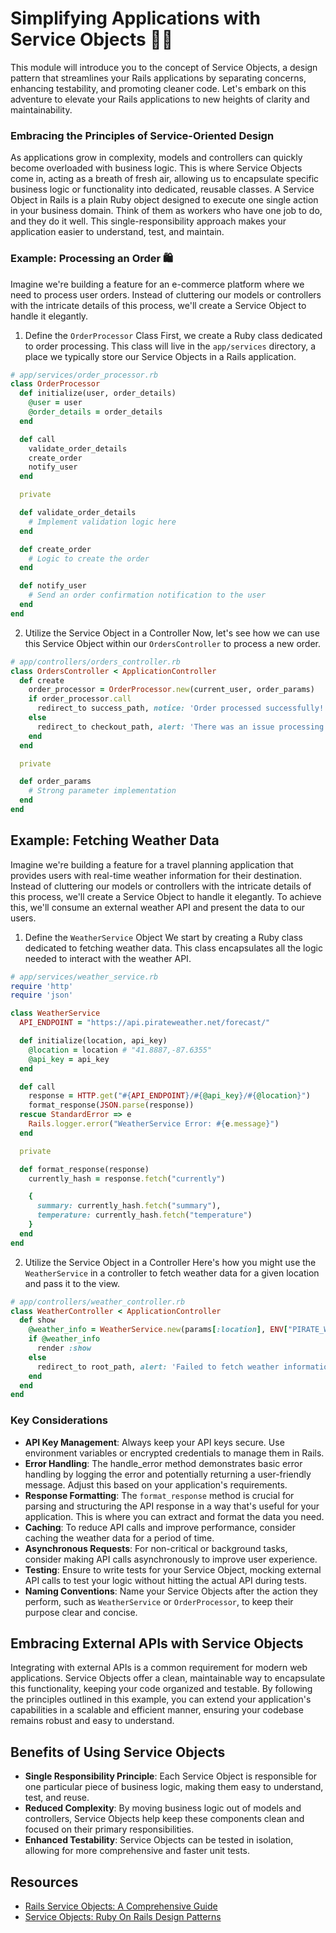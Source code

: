 # Simplifying Applications with Service Objects 🚆✨
This module will introduce you to the concept of Service Objects, a design pattern that streamlines your Rails applications by separating concerns, enhancing testability, and promoting cleaner code. Let's embark on this adventure to elevate your Rails applications to new heights of clarity and maintainability.

### Embracing the Principles of Service-Oriented Design
As applications grow in complexity, models and controllers can quickly become overloaded with business logic. This is where Service Objects come in, acting as a breath of fresh air, allowing us to encapsulate specific business logic or functionality into dedicated, reusable classes. A Service Object in Rails is a plain Ruby object designed to execute one single action in your business domain. Think of them as workers who have one job to do, and they do it well. This single-responsibility approach makes your application easier to understand, test, and maintain.

### Example: Processing an Order 🛍️
Imagine we're building a feature for an e-commerce platform where we need to process user orders. Instead of cluttering our models or controllers with the intricate details of this process, we'll create a Service Object to handle it elegantly.

1. Define the `OrderProcessor` Class
First, we create a Ruby class dedicated to order processing. This class will live in the `app/services` directory, a place we typically store our Service Objects in a Rails application.

```ruby
# app/services/order_processor.rb
class OrderProcessor
  def initialize(user, order_details)
    @user = user
    @order_details = order_details
  end

  def call
    validate_order_details
    create_order
    notify_user
  end

  private

  def validate_order_details
    # Implement validation logic here
  end

  def create_order
    # Logic to create the order
  end

  def notify_user
    # Send an order confirmation notification to the user
  end
end
```

2. Utilize the Service Object in a Controller
Now, let's see how we can use this Service Object within our `OrdersController` to process a new order.

```ruby
# app/controllers/orders_controller.rb
class OrdersController < ApplicationController
  def create
    order_processor = OrderProcessor.new(current_user, order_params)
    if order_processor.call
      redirect_to success_path, notice: 'Order processed successfully!'
    else
      redirect_to checkout_path, alert: 'There was an issue processing your order.'
    end
  end

  private

  def order_params
    # Strong parameter implementation
  end
end
```

## Example: Fetching Weather Data
Imagine we're building a feature for a travel planning application that provides users with real-time weather information for their destination. Instead of cluttering our models or controllers with the intricate details of this process, we'll create a Service Object to handle it elegantly. To achieve this, we'll consume an external weather API and present the data to our users.

1. Define the `WeatherService` Object
We start by creating a Ruby class dedicated to fetching weather data. This class encapsulates all the logic needed to interact with the weather API.

```ruby
# app/services/weather_service.rb
require 'http'
require 'json'

class WeatherService
  API_ENDPOINT = "https://api.pirateweather.net/forecast/"

  def initialize(location, api_key)
    @location = location # "41.8887,-87.6355"
    @api_key = api_key
  end

  def call
    response = HTTP.get("#{API_ENDPOINT}/#{@api_key}/#{@location}")
    format_response(JSON.parse(response))
  rescue StandardError => e
    Rails.logger.error("WeatherService Error: #{e.message}")
  end

  private

  def format_response(response)
    currently_hash = response.fetch("currently")

    {
      summary: currently_hash.fetch("summary"),
      temperature: currently_hash.fetch("temperature")
    }
  end
end
```
2. Utilize the Service Object in a Controller
Here's how you might use the `WeatherService` in a controller to fetch weather data for a given location and pass it to the view.

```ruby
# app/controllers/weather_controller.rb
class WeatherController < ApplicationController
  def show
    @weather_info = WeatherService.new(params[:location], ENV["PIRATE_WEATHER_API_KEY"]).call
    if @weather_info
      render :show
    else
      redirect_to root_path, alert: 'Failed to fetch weather information.'
    end
  end
end
```

### Key Considerations
- **API Key Management**: Always keep your API keys secure. Use environment variables or encrypted credentials to manage them in Rails.
- **Error Handling**: The handle_error method demonstrates basic error handling by logging the error and potentially returning a user-friendly message. Adjust this based on your application's requirements.
- **Response Formatting**: The `format_response` method is crucial for parsing and structuring the API response in a way that's useful for your application. This is where you can extract and format the data you need.
- **Caching**: To reduce API calls and improve performance, consider caching the weather data for a period of time.
- **Asynchronous Requests**: For non-critical or background tasks, consider making API calls asynchronously to improve user experience.
- **Testing**: Ensure to write tests for your Service Object, mocking external API calls to test your logic without hitting the actual API during tests.
- **Naming Conventions**: Name your Service Objects after the action they perform, such as `WeatherService` or `OrderProcessor`, to keep their purpose clear and concise.

## Embracing External APIs with Service Objects
Integrating with external APIs is a common requirement for modern web applications. Service Objects offer a clean, maintainable way to encapsulate this functionality, keeping your code organized and testable. By following the principles outlined in this example, you can extend your application's capabilities in a scalable and efficient manner, ensuring your codebase remains robust and easy to understand.

<!-- TODO: non-external api example. maybe a creator or worker service object -->

## Benefits of Using Service Objects
- **Single Responsibility Principle**: Each Service Object is responsible for one particular piece of business logic, making them easy to understand, test, and reuse.
- **Reduced Complexity**: By moving business logic out of models and controllers, Service Objects help keep these components clean and focused on their primary responsibilities.
- **Enhanced Testability**: Service Objects can be tested in isolation, allowing for more comprehensive and faster unit tests.

## Resources
- [Rails Service Objects: A Comprehensive Guide](https://www.toptal.com/ruby-on-rails/rails-service-objects-tutorial)
- [Service Objects: Ruby On Rails Design Patterns](https://medium.com/nyc-ruby-on-rails/design-patterns-in-ruby-on-rails-service-objects-a90bf9178689)
